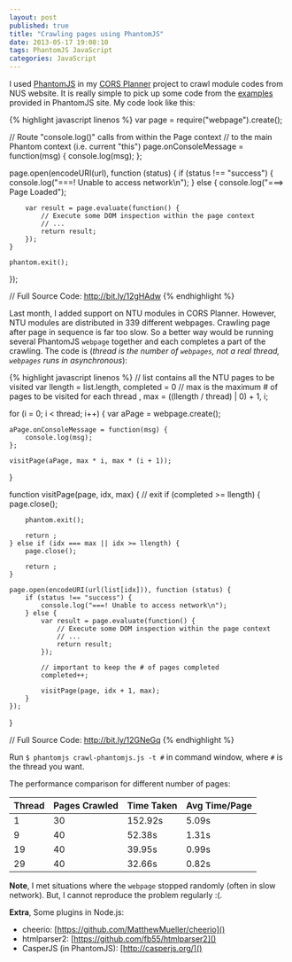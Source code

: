 ```yaml
---
layout: post
published: true
title: "Crawling pages using PhantomJS"
date: 2013-05-17 19:08:10
tags: PhantomJS JavaScript
categories: JavaScript
---
```


I used [PhantomJS][phantomjs] in my [CORS Planner][corsplanner] project to crawl module codes from NUS website. It is really simple to pick up some code from the [examples](https://github.com/ariya/phantomjs/wiki/Examples) provided in PhantomJS site. My code look like this:

{% highlight javascript linenos %}
var page = require("webpage").create();

// Route "console.log()" calls from within the Page context
// to the main Phantom context (i.e. current "this")
page.onConsoleMessage = function(msg) {
    console.log(msg);
};

page.open(encodeURI(url), function (status) {
    if (status !== "success") {
        console.log("===! Unable to access network\n");
    } else {
        console.log("===> Page Loaded");

        var result = page.evaluate(function() {
            // Execute some DOM inspection within the page context
            // ...
            return result;
        });
    }

    phantom.exit();
});

// Full Source Code: http://bit.ly/12gHAdw
{% endhighlight %}

Last month, I added support on NTU modules in CORS Planner. However, NTU modules are distributed in 339 different webpages. Crawling page after page in sequence is far too slow. So a better way would be running several PhantomJS `webpage` together and each completes a part of the crawling. The code is (*thread is the number of `webpages`, not a real thread, `webpages` runs in asynchronous*):

{% highlight javascript linenos %}
// list contains all the NTU pages to be visited
var llength = list.length, completed = 0
// max is the maximum # of pages to be visited for each thread
  , max = ((llength / thread) | 0) + 1, i;

for (i = 0; i < thread; i++) {
    var aPage = webpage.create();

    aPage.onConsoleMessage = function(msg) {
        console.log(msg);
    };

    visitPage(aPage, max * i, max * (i + 1));
}

function visitPage(page, idx, max) {
    // exit
    if (completed >= llength) {
        page.close();

        phantom.exit();

        return ;
    } else if (idx === max || idx >= llength) {
        page.close();

        return ;
    }

    page.open(encodeURI(url(list[idx])), function (status) {
        if (status !== "success") {
            console.log("===! Unable to access network\n");
        } else {
            var result = page.evaluate(function() {
                // Execute some DOM inspection within the page context
                // ...
                return result;
            });

            // important to keep the # of pages completed
            completed++;

            visitPage(page, idx + 1, max);
        }
    });
}

// Full Source Code: http://bit.ly/12GNeGq
{% endhighlight %}

Run `$ phantomjs crawl-phantomjs.js -t #` in command window, where `#` is the thread you want.

The performance comparison for different number of pages:

Thread | Pages Crawled | Time Taken | Avg Time/Page
--- | --- | --- | ---
1 | 30 | 152.92s | 5.09s
9 | 40 | 52.38s | 1.31s
19 | 40 | 39.95s | 0.99s
29 | 40 | 32.66s | 0.82s

**Note**, I met situations where the `webpage` stopped randomly (often in slow network). But, I cannot reproduce the problem regularly :(.

**Extra**, Some plugins in Node.js:

- cheerio: [https://github.com/MatthewMueller/cheerio]()
- htmlparser2: [https://github.com/fb55/htmlparser2]()
- CasperJS (in PhantomJS): [http://casperjs.org/]()

[corsplanner]: http://cors.bicrement.com/
[phantomjs]: http://phantomjs.org/ 
